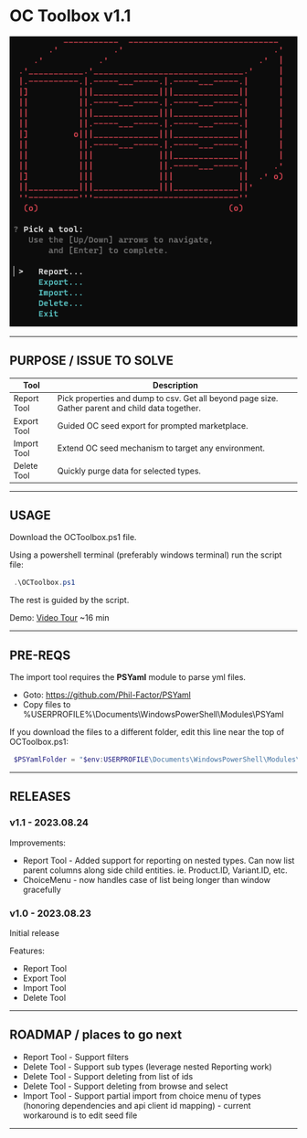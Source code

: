 # OC Toolbox v1.1

![screenshot](./screenshot.png)

---

## PURPOSE / ISSUE TO SOLVE

| Tool        | Description |
| ----------- | ----------- |
| Report Tool | Pick properties and dump to csv. Get all beyond page size. Gather parent and child data together. |
| Export Tool | Guided OC seed export for prompted marketplace. |
| Import Tool | Extend OC seed mechanism to target any environment. |
| Delete Tool | Quickly purge data for selected types. |

---

## USAGE

Download the OCToolbox.ps1 file.

Using a powershell terminal (preferably windows terminal) run the script file:

```PowerShell
 .\OCToolbox.ps1
```

The rest is guided by the script.

Demo: [Video Tour](https://clipchamp.com/watch/7CTIVyxEI0L) ~16 min

---

## PRE-REQS

The import tool requires the **PSYaml** module to parse yml files.

 - Goto: https://github.com/Phil-Factor/PSYaml
 - Copy files to %USERPROFILE%\Documents\WindowsPowerShell\Modules\PSYaml

If you download the files to a different folder, edit this line near the top of OCToolbox.ps1:

```PowerShell
 $PSYamlFolder = "$env:USERPROFILE\Documents\WindowsPowerShell\Modules\PSYaml"
```

---

## RELEASES

### v1.1 - 2023.08.24

Improvements:

 - Report Tool - Added support for reporting on nested types. Can now list parent columns along side child entities. ie. Product.ID, Variant.ID, etc.
 - ChoiceMenu - now handles case of list being longer than window gracefully

### v1.0 - 2023.08.23

Initial release

Features:

 - Report Tool
 - Export Tool
 - Import Tool
 - Delete Tool

---

## ROADMAP / places to go next

 - Report Tool - Support filters
 - Delete Tool - Support sub types (leverage nested Reporting work)
 - Delete Tool - Support deleting from list of ids
 - Delete Tool - Support deleting from browse and select
 - Import Tool - Support partial import from choice menu of types (honoring dependencies and api client id mapping) - current workaround is to edit seed file

 ---
